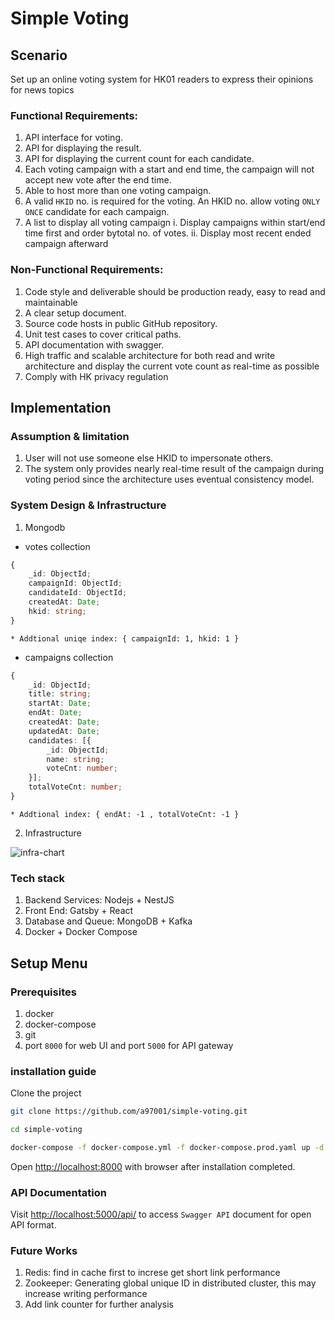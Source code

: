 # Simple Voting

## Scenario
Set up an online voting system for HK01 readers to express their opinions for news topics

### Functional Requirements:
1. API interface for voting.
2. API for displaying the result.
3. API for displaying the current count for each candidate.
4. Each voting campaign with a start and end time, the campaign will not accept new vote after the end time.
5. Able to host more than one voting campaign.
6. A valid `HKID` no. is required for the voting. An HKID no. allow voting `ONLY ONCE` candidate for each campaign.
7. A list to display all voting campaign
i. Display campaigns within start/end time first and order bytotal no. of votes.
ii. Display most recent ended campaign afterward

### Non-Functional Requirements:
1. Code style and deliverable should be production ready, easy to read and maintainable
2. A clear setup document.
3. Source code hosts in public GitHub repository.
4. Unit test cases to cover critical paths.
5. API documentation with swagger.
6. High traffic and scalable architecture for both read and write architecture and display the current vote count as real-time as possible
7. Comply with HK privacy regulation


## Implementation

### Assumption & limitation
1. User will not use someone else HKID to impersonate others.
2. The system only provides nearly real-time result of the campaign during voting period since the architecture uses eventual consistency model.

### System Design & Infrastructure
1. Mongodb
* votes collection
```ts
{
    _id: ObjectId;
    campaignId: ObjectId;
    candidateId: ObjectId;
    createdAt: Date;
    hkid: string;
}
```
`* Addtional uniqe index: { campaignId: 1, hkid: 1 }`

* campaigns collection
```ts
{
    _id: ObjectId;
    title: string;
    startAt: Date;
    endAt: Date;
    createdAt: Date;
    updatedAt: Date;
    candidates: [{
        _id: ObjectId;
        name: string;
        voteCnt: number;
    }];
    totalVoteCnt: number;
}
```
`* Addtional index: { endAt: -1 , totalVoteCnt: -1 }`

2. Infrastructure

![infra-chart](./img/tinyurl-design-system-design.png?raw=true)

### Tech stack
1. Backend Services: Nodejs + NestJS
2. Front End: Gatsby + React
3. Database and Queue: MongoDB + Kafka
4. Docker + Docker Compose 

## Setup Menu
### Prerequisites
1. docker
2. docker-compose
3. git
4. port `8000` for web UI and port `5000` for API gateway

### installation guide
Clone the project
```bash
git clone https://github.com/a97001/simple-voting.git

cd simple-voting

docker-compose -f docker-compose.yml -f docker-compose.prod.yaml up -d
```

Open [http://localhost:8000](http://localhost:8000) with browser after installation completed.

### API Documentation
Visit [http://localhost:5000/api/](http://localhost:5000/api/) to access `Swagger API` document for open API format.

### Future Works
1. Redis: find in cache first to increse get short link performance
2. Zookeeper: Generating global unique ID in distributed cluster, this may increase writing performance
3. Add link counter for further analysis
